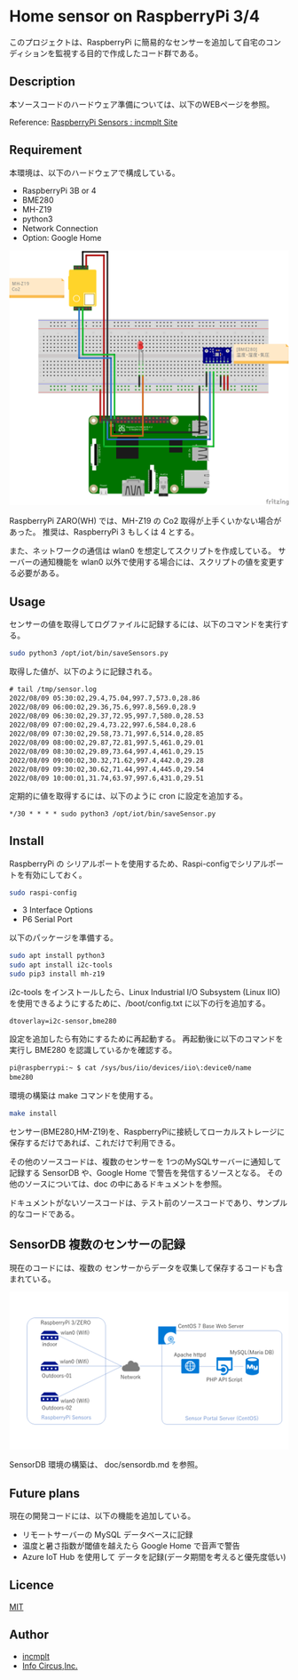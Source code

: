 # Home sensor on RaspberryPi 3/4

このプロジェクトは、RaspberryPi に簡易的なセンサーを追加して自宅のコンディションを監視する目的で作成したコード群である。

## Description

本ソースコードのハードウェア準備については、以下のWEBページを参照。

Reference: [RaspberryPi Sensors : incmplt Site](https://www.incmplt.net/2021/06/27/raspberrypi-sensors/)

## Requirement

本環境は、以下のハードウェアで構成している。

* RaspberryPi 3B or 4
* BME280
* MH-Z19
* python3
* Network Connection
* Option: Google Home

![Home Sensors](/doc/RaspberryPi-HomeSensors.png)

RaspberryPi ZARO(WH) では、MH-Z19 の Co2 取得が上手くいかない場合があった。
推奨は、RaspberryPi 3 もしくは 4 とする。

また、ネットワークの通信は wlan0 を想定してスクリプトを作成している。
サーバーの通知機能を wlan0 以外で使用する場合には、スクリプトの値を変更する必要がある。

## Usage

センサーの値を取得してログファイルに記録するには、以下のコマンドを実行する。

```bash
sudo python3 /opt/iot/bin/saveSensors.py
```

取得した値が、以下のように記録される。

```text
# tail /tmp/sensor.log
2022/08/09 05:30:02,29.4,75.04,997.7,573.0,28.86
2022/08/09 06:00:02,29.36,75.6,997.8,569.0,28.9
2022/08/09 06:30:02,29.37,72.95,997.7,580.0,28.53
2022/08/09 07:00:02,29.4,73.22,997.6,584.0,28.6
2022/08/09 07:30:02,29.58,73.71,997.6,514.0,28.85
2022/08/09 08:00:02,29.87,72.81,997.5,461.0,29.01
2022/08/09 08:30:02,29.89,73.64,997.4,461.0,29.15
2022/08/09 09:00:02,30.32,71.62,997.4,442.0,29.28
2022/08/09 09:30:02,30.62,71.44,997.4,445.0,29.54
2022/08/09 10:00:01,31.74,63.97,997.6,431.0,29.51
```

定期的に値を取得するには、以下のように cron に設定を追加する。

```cron
*/30 * * * * sudo python3 /opt/iot/bin/saveSensor.py
```

## Install

RaspberryPi の シリアルポートを使用するため、Raspi-configでシリアルポートを有効にしておく。

```bash
sudo raspi-config
```

* 3 Interface Options
* P6 Serial Port

以下のパッケージを準備する。

```bash
sudo apt install python3
sudo apt install i2c-tools
sudo pip3 install mh-z19
```

i2c-tools をインストールしたら、Linux Industrial I/O Subsystem (Linux IIO) を使用できるようにするために、/boot/config.txt に以下の行を追加する。

```text
dtoverlay=i2c-sensor,bme280
```

設定を追加したら有効にするために再起動する。
再起動後に以下のコマンドを実行し BME280 を認識しているかを確認する。

```bash
pi@raspberrypi:~ $ cat /sys/bus/iio/devices/iio\:device0/name
bme280
```

環境の構築は make コマンドを使用する。

```bash
make install
```

センサー(BME280,HM-Z19)を、RaspberryPiに接続してローカルストレージに保存するだけであれば、これだけで利用できる。

その他のソースコードは、複数のセンサーを 1つのMySQLサーバーに通知して記録する SensorDB や、Google Home で警告を発信するソースとなる。
その他のソースについては、doc の中にあるドキュメントを参照。

ドキュメントがないソースコードは、テスト前のソースコードであり、サンプル的なコードである。

## SensorDB 複数のセンサーの記録

現在のコードには、複数の センサーからデータを収集して保存するコードも含まれている。

![SensorDB Overview](/doc/sensordb-overview.png)

SensorDB 環境の構築は、 doc/sensordb.md を参照。

## Future plans

現在の開発コードには、以下の機能を追加している。

* リモートサーバーの MySQL データベースに記録
* 温度と暑さ指数が閾値を越えたら Google Home で音声で警告
* Azure IoT Hub を使用して データを記録(データ期間を考えると優先度低い)

## Licence

[MIT](https://github.com/tcnksm/tool/blob/master/LICENCE)

## Author

* [incmplt](https://www.incmplt.net/)
* [Info Circus,Inc.](https://www.infocircus.jp/)
